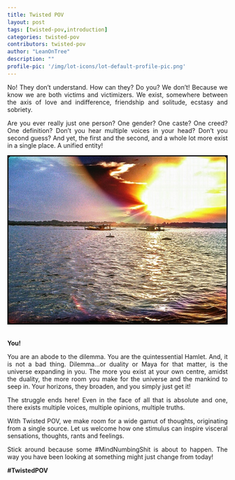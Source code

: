 ```yaml
---
title: Twisted POV
layout: post
tags: [twisted-pov,introduction]
categories: twisted-pov
contributors: twisted-pov
author: "LeanOnTree"
description: ""
profile-pic: '/img/lot-icons/lot-default-profile-pic.png'
---
```

<p style="text-align: justify;">No! They don’t understand. How can they? Do you? We don’t! Because we know we are both victims and victimizers. We exist, somewhere between the axis of love and indifference, friendship and solitude, ecstasy and sobriety.</p>
<p style="text-align: justify;">Are you ever really just one person? One gender? One caste? One creed? One definition? Don’t you hear multiple voices in your head? Don’t you second guess? And yet, the first and the second, and a whole lot more exist in a single place. A unified entity!<!--more--></p>
<div class="separator" style="clear: both; text-align: center;">
<img class="img-responsive center-block"  src="/img/twisted-pov/twisted-pov-1.jpg" alt="Twisted POV"/></div><br/>
<p style="text-align: justify;"><b>You!</b></p>
<p style="text-align: justify;">You are an abode to the dilemma. You are the quintessential Hamlet. And, it is not a bad thing. Dilemma…or duality or Maya for that matter, is the universe expanding in you. The more you exist at your own centre, amidst the duality, the more room you make for the universe and the mankind to seep in. Your horizons, they broaden, and you simply just get it!</p>
<p style="text-align: justify;">The struggle ends here! Even in the face of all that is absolute and one, there exists multiple voices, multiple opinions, multiple truths.</p>
<p style="text-align: justify;">With Twisted POV, we make room for a wide gamut of thoughts, originating from a single source. Let us welcome how one stimulus can inspire visceral sensations, thoughts, rants and feelings.</p>
<p style="text-align: justify;">Stick around because some #MindNumbingShit is about to happen. The way you have been looking at something might just change from today!</p>
<p style="text-align: justify;"><b>#TwistedPOV</b></p>
